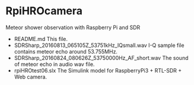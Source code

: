 # RpiHROcamera
Meteor shower observation with Raspberry Pi and SDR

- README.md
This file.
- SDRSharp_20160813_065105Z_53751kHz_IQsmall.wav
I-Q sample file contains meteor echo around 53.755MHz.
- SDRSharp_20160824_080626Z_53750000Hz_AF_short.wav
The sound of meteor echo in audio wav file.
- rpiHROtest06.slx
The Simulink model for RaspberryPi3 + RTL-SDR + Web camera.